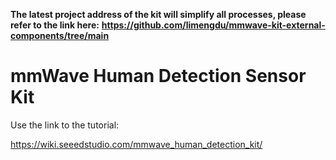 
**The latest project address of the kit will simplify all processes, please refer to the link here:**
**https://github.com/limengdu/mmwave-kit-external-components/tree/main**


# mmWave Human Detection Sensor Kit


Use the link to the tutorial:

 https://wiki.seeedstudio.com/mmwave_human_detection_kit/



